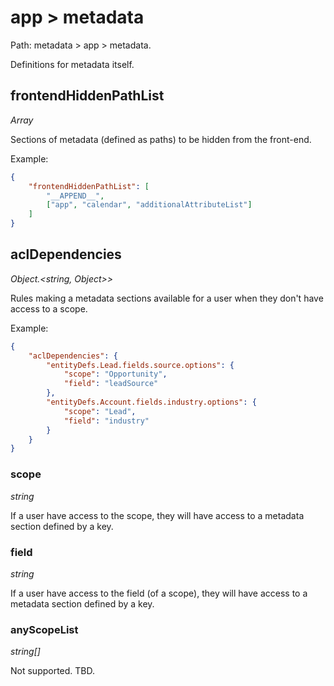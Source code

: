 # app > metadata

Path: metadata > app > metadata.

Definitions for metadata itself.

## frontendHiddenPathList

*Array*

Sections of metadata (defined as paths) to be hidden from the front-end.

Example:

```json
{
    "frontendHiddenPathList": [
        "__APPEND__",
        ["app", "calendar", "additionalAttributeList"]
    ]
}
```

## aclDependencies

*Object.<string, Object>>*

Rules making a metadata sections available for a user when they don't have access to a scope.

Example:

```json
{
    "aclDependencies": {
        "entityDefs.Lead.fields.source.options": {
            "scope": "Opportunity",
            "field": "leadSource"
        },
        "entityDefs.Account.fields.industry.options": {
            "scope": "Lead",
            "field": "industry"
        }
    }
}
```

### scope

*string*

If a user have access to the scope, they will have access to a metadata section defined by a key.

### field

*string*

If a user have access to the field (of a scope), they will have access to a metadata section defined by a key.

### anyScopeList

*string[]*

Not supported. TBD.
